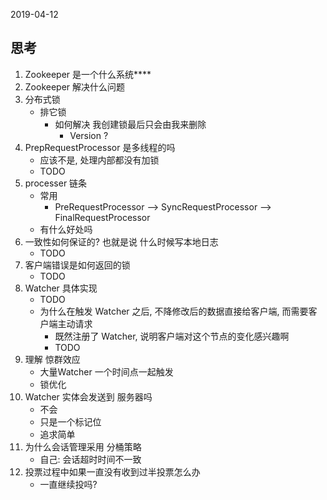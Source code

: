2019-04-12

## 思考
1. Zookeeper 是一个什么系统****
1. Zookeeper 解决什么问题
1. 分布式锁
    - 排它锁
        - 如何解决 我创建锁最后只会由我来删除
            - Version ? 
2. PrepRequestProcessor 是多线程的吗
    - 应该不是, 处理内部都没有加锁
    - TODO
1. processer 链条
    - 常用
        - PreRequestProcessor --> SyncRequestProcessor --> FinalRequestProcessor
    - 有什么好处吗
1. 一致性如何保证的? 也就是说 什么时候写本地日志
    - TODO
2. 客户端错误是如何返回的锁
    - TODO
3. Watcher 具体实现
    - TODO
    - 为什么在触发 Watcher 之后, 不降修改后的数据直接给客户端, 而需要客户端主动请求
        - 既然注册了 Watcher, 说明客户端对这个节点的变化感兴趣啊
        - TODO
1. 理解 惊群效应 
    - 大量Watcher 一个时间点一起触发
    - 锁优化
1. Watcher 实体会发送到 服务器吗
    - 不会
    - 只是一个标记位
    - 追求简单
1. 为什么会话管理采用 分桶策略
    - 自己: 会话超时时间不一致
1. 投票过程中如果一直没有收到过半投票怎么办
    - 一直继续投吗?

